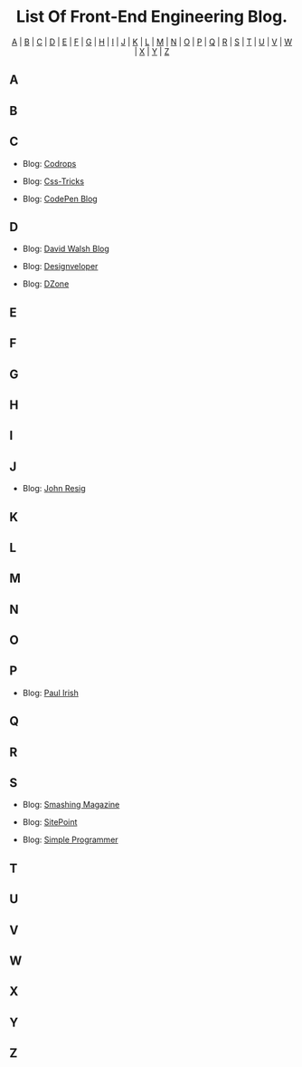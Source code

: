 <h1 align="center">
    List Of Front-End Engineering Blog.
  </a>
</h1>
<p align="center">
  <a href="#A">A</a> | <a href="#B">B</a> | <a href="#C">C</a> | <a href="#D">D</a> | <a href="#E">E</a> | <a href="#F">F</a> | <a href="#G">G</a> | <a href="#H">H</a> | <a href="#I">I</a> | <a href="#J">J</a> | <a href="#K">K</a> | <a href="#L">L</a> | <a href="#M">M</a> | <a href="#N">N</a> | <a href="#O">O</a> | <a href="#P">P</a> | <a href="#Q">Q</a> | <a href="#R">R</a> | <a href="#S">S</a> | <a href="#T">T</a> | <a href="#U">U</a> | <a href="#V">V</a> | <a href="#W">W</a> | <a href="#X">X</a> | <a href="#Y">Y</a> | <a href="#Z">Z</a>
</p>

## <a name="A"> </a>A

## <a name="B"> </a>B

## <a name="C"> </a>C

- Blog: [Codrops](https://tympanus.net/codrops/)

- Blog: [Css-Tricks](https://css-tricks.com/)

- Blog: [CodePen Blog](https://blog.codepen.io/)

## <a name="D"> </a>D

- Blog: [David Walsh Blog](https://davidwalsh.name/)

- Blog: [Designveloper](https://www.designveloper.com/)

- Blog: [DZone](https://dzone.com/)

## <a name="E"> </a>E

## <a name="F"> </a>F

## <a name="G"> </a>G

## <a name="H"> </a>H

## <a name="I"> </a>I

## <a name="J"> </a>J

- Blog: [John Resig](https://johnresig.com/)

## <a name="K"> </a>K

## <a name="L"> </a>L

## <a name="M"> </a>M

## <a name="N"> </a>N

## <a name="O"> </a>O

## <a name="P"> </a>P

- Blog: [Paul Irish](https://www.paulirish.com/)

## <a name="Q"> </a>Q

## <a name="R"> </a>R

## <a name="S"> </a>S

- Blog: [Smashing Magazine](https://www.smashingmagazine.com/)

- Blog: [SitePoint](https://www.sitepoint.com/)

- Blog: [Simple Programmer](https://simpleprogrammer.com/)

## <a name="T"> </a>T

## <a name="U"> </a>U

## <a name="V"> </a>V

## <a name="W"> </a>W

## <a name="X"> </a>X

## <a name="Y"> </a>Y

## <a name="Z"> </a>Z
